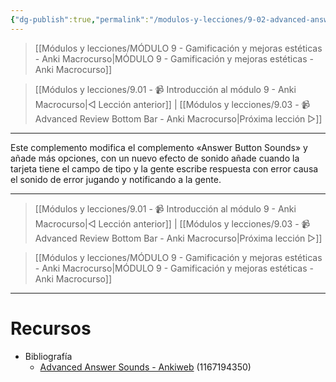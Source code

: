 ```yaml
---
{"dg-publish":true,"permalink":"/modulos-y-lecciones/9-02-advanced-answer-sounds-anki-macrocurso/","noteIcon":"","updated":"2024-05-22T19:59:12.225+02:00"}
---
```



> [[Módulos y lecciones/MÓDULO 9 - Gamificación y mejoras estéticas - Anki Macrocurso\|MÓDULO 9 - Gamificación y mejoras estéticas - Anki Macrocurso]]

> [[Módulos y lecciones/9.01 - 📹 Introducción al módulo 9 - Anki Macrocurso\|◁ Lección anterior]] | [[Módulos y lecciones/9.03 - 📹 Advanced Review Bottom Bar - Anki Macrocurso\|Próxima lección ▷]]

---

Este complemento modifica el complemento «Answer Button Sounds» y añade más opciones, con un nuevo efecto de sonido añade cuando la tarjeta tiene el campo de tipo y la gente escribe respuesta con error causa el sonido de error jugando y notificando a la gente.


---

> [[Módulos y lecciones/9.01 - 📹 Introducción al módulo 9 - Anki Macrocurso\|◁ Lección anterior]] | [[Módulos y lecciones/9.03 - 📹 Advanced Review Bottom Bar - Anki Macrocurso\|Próxima lección ▷]]

> [[Módulos y lecciones/MÓDULO 9 - Gamificación y mejoras estéticas - Anki Macrocurso\|MÓDULO 9 - Gamificación y mejoras estéticas - Anki Macrocurso]]

---

# Recursos
- Bibliografía
	- [Advanced Answer Sounds - Ankiweb](https://ankiweb.net/shared/info/1167194350) (1167194350)
